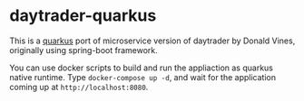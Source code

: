 # daytrader-quarkus

This is a [quarkus](https://quarkus.io/) port of microservice version of daytrader by Donald Vines, originally using spring-boot framework.   

You can use docker scripts to build and run the appliaction as quarkus native runtime. Type `docker-compose up -d`, and wait for the application coming up at `http://localhost:8080`.
